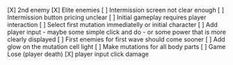 [X] 2nd enemy
[X] Elite enemies
[ ] Intermission screen not clear enough
[ ] Intermission button pricing unclear
[ ] Initial gameplay requires player interaction
    [ ] Select first mutation immediatelly or initial character
    [ ] Add player input
        - maybe some simple click and do
        - or some power that is more clearly displayed
    [ ] First enemies for first wave should come sooner
[ ] Add glow on the mutation cell light
[ ] Make mutations for all body parts
[ ] Game Lose (player death)
[X] player input click damage
